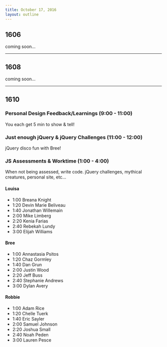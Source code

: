 ```yaml
---
title: October 17, 2016
layout: outline
---
```


## 1606
coming soon...

***

## 1608
coming soon...

***

## 1610

### Personal Design Feedback/Learnings (9:00 - 11:00)
You each get 5 min to show & tell!

### Just enough jQuery & jQuery Challenges (11:00 - 12:00)
jQuery disco fun with Bree!

### JS Assessments & Worktime  (1:00 - 4:00)
When not being assessed, write code. jQuery challenges, mythical creatures, personal site, etc...

#### Louisa

- 1:00 Breana Knight
- 1:20 Devin Marie Beliveau
- 1:40 Jonathan Willemain
- 2:00 Mike Limberg
- 2:20 Kenia Farias
- 2:40 Rebekah Lundy
- 3:00 Elijah Williams

#### Bree

- 1:00 Annastasia Psitos
- 1:20 Chaz Gormley
- 1:40 Dan Grun
- 2:00 Justin Wood
- 2:20 Jeff Buss
- 2:40 Stephanie Andrews
- 3:00 Dylan Avery

#### Robbie

- 1:00 Adam Rice
- 1:20 Chelle Tuerk
- 1:40 Eric Sayler
- 2:00 Samuel Johnson
- 2:20 Joshua Small
- 2:40 Noah Peden
- 3:00 Lauren Pesce




















